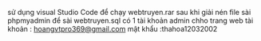 sử dụng visual Studio Code để chạy webtruyen.rar sau khi giải nén file 
sài phpmyadmin để sài webtruyen.sql
có 1 tài khoản admin chho trang web 
tài khoản : hoangvtpro369@gmail.com
mật khẩu :thahoa12032002
